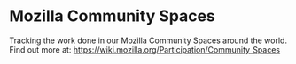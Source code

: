 # Mozilla Community Spaces
Tracking the work done in our Mozilla Community Spaces around the world.
Find out more at: https://wiki.mozilla.org/Participation/Community_Spaces
